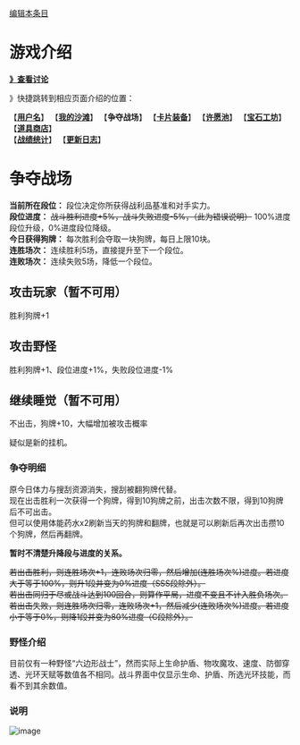 [编辑本条目](https://github.com/GuguTown/Wiki/edit/main/function/争夺战场.md)
# 游戏介绍
[**》查看讨论**](#讨论)   

》快捷跳转到相应页面介绍的位置：   

【[**用户名**](首页.md)】 【[**我的沙滩**](我的沙滩.md)】 【**争夺战场**】 【[**卡片装备**](卡片装备.md)】 【[**许愿池**](许愿池.md)】 【[**宝石工坊**](宝石工坊.md)】 【[**道具商店**](../shop.md)】   
【[**战绩统计**](战绩统计.md)】 【[**更新日志**](更新日志.md)】 

# 争夺战场
**当前所在段位：** 段位决定你所获得战利品基准和对手实力。   
**段位进度：** ~~战斗胜利进度+5%，战斗失败进度-5%，（此为错误说明）~~ 100%进度段位升级，0%进度段位降级。   
**今日获得狗牌：** 每次胜利会夺取一块狗牌，每日上限10块。   
**连胜场次：** 连续胜利5场，直接提升至下一个段位。   
**连败场次：** 连续失败5场，降低一个段位。  

## 攻击玩家（暂不可用）
胜利狗牌+1  

## 攻击野怪
胜利狗牌+1、段位进度+1%，失败段位进度-1%  

## 继续睡觉（暂不可用）
不出击，狗牌+10，大幅增加被攻击概率  

疑似是新的挂机。  

### 争夺明细
原今日体力与搜刮资源消失，搜刮被翻狗牌代替。  
现在出击胜利一次获得一个狗牌，得到10狗牌之前，出击次数不限，得到10狗牌后不可出击。  
但可以使用体能药水x2刷新当天的狗牌和翻牌，也就是可以刷新后再次出击攒10个狗牌，然后再翻牌。  

**暂时不清楚升降段与进度的关系。**

~~若出击胜利，则连胜场次+1，连败场次归零，然后增加(连胜场次%)进度。若进度大于等于100%，则升1段并变为0%进度（SSS段除外）。  
若出击同归于尽或战斗达到100回合，则算作平局，进度不变且不计入胜负场次。  
若出击失败，则连胜场次归零，连败场次+1，然后减少(连败场次%)进度。若进度小于等于0%，则降1段并变为80%进度（C段除外）。~~  

### 野怪介绍
目前仅有一种野怪“六边形战士”，然而实际上生命护盾、物攻魔攻、速度、防御穿透、光环天赋等数值各不相同。战斗界面中仅显示生命、护盾、所选光环技能，而看不到其余数值。  

### 说明
![image](https://user-images.githubusercontent.com/35645329/197395368-cb8358d8-7002-4c74-a638-8d59c3a28bdf.png)   

<!--
## 今日体力
暂时消失，不清楚后续是否会回复，现在出击胜利一次获得一个狗牌，得到10狗牌之前，出击次数不限。    
但可以使用体能药水x2刷新当天的狗牌和翻牌，也就是可以刷新后再次出击攒10个狗牌，然后再翻牌。   
更新前，行动需要消耗体力，每日0时刷新100点。 

## 搜刮资源
暂时消失，不清楚后续是否会回复，贝壳和争夺经验的非课金获取渠道目前只有翻狗牌。（更新前，搜刮资源可以获得贝壳、争夺等级经验、卡片经验、装备/卡片/收藏品锻造进度）
-->

<!--
#### 搜刮奖励明细
搜刮奖励= $400 \times N^2+\text{进度} \times (50+N^2)$  （进度取整数值，$N$ 为段位系数，C为1，SSS为12，依此类推）   
收益浮动= $\text{random}(0.8,1.2)$   
经验收益= $\text{搜刮奖励} \times \text{收益浮动} \times (1+ \text{许愿池经验强化} \times 0.03+0.1 \text{(SVIP加成)})$   
贝壳收益= $\text{搜刮奖励} \times \text{收益浮动} \times (1+ \text{许愿池贝壳强化} \times 0.03+0.1 \text{(SVIP加成)}) \times 1.2$   

附表：咕咕镇段位进度收益表（精确到5%进度）   
**表内为2022/04/17改版前的数据，但因若干次改版前后收益只相差一个倍数，仍能作为收益参考。**  
![image](https://user-images.githubusercontent.com/35645329/198130903-3862e904-9d71-4822-a0eb-45eaaca6fdab.png)
### 攻击野怪
消耗 5 体力，战斗胜利段位进度+6%，失败-1%   
#### 各段位野怪基础等级上限
C大段最大100级（其中C段最大1级），野怪无天赋技能;   
B大段最大300级；   
A大段最大600级；      
S大段最大999级（其中SSS小段可突破999）。

各段位野怪基础等级于2022/08/23被调整为（C-SSS依次）1、5、10、20、30、40、60、80、100、150、200、255，当前未知。

每种角色（不装备角色卡片也算一种独立角色）在每个段位中的每种野怪之间的等级都互相独立。   

野怪实际等级和基础等级的换算（进度取整数）：  
实际等级= $\lfloor \text{基础等级} \times (1+ \text{进度} /300) \rfloor$   
基础等级= $\lceil \text{实际等级}/(1+ \text{进度} /300) \rceil$   

### 抢夺其他玩家的进度
消耗 5 体力，战斗胜利段位进度+12%，失败-6%   
### 贝壳恢复体力到100
点击绿色的【贝壳恢复体力到100】按钮后，再次确认消耗贝壳确认恢复体力后，体力即可回复到100，每天最多点击2次，0点重置。请尽量在体力消耗完之后恢复。   

贝壳消耗= $100000+4000 \times N^2$ （ $N$ 为段位系数）     
具体如下表：  

|段位|消耗贝壳|
|:-:|:-:|
|C|104000|
|CC|116000|
|CCC|136000|
|B|164000|
|BB|200000|
|BBB|244000|
|A|296000|
|AA|356000|
|AAA|424000|
|S|500000|
|SS|584000|
|SSS|676000|

### 段位进度明细
攻击野怪/抢夺其他玩家进度时：胜利，增加相应进度，若进度大于等于100%，则升1段并变为0%进度（SSS段除外）；失败，若进度大于0%且不超过 $\text{许愿池点数} \times 4$ %，则进度不变，否则减少相应进度，若减少后小于等于0%，则降1段并变为80%进度（C段除外）。    
被其他玩家抢夺进度，胜利+6%，失败-6%，超过100%时为100%（不会触发升段），低于0%时为0%（一般不会触发降段，挂机状态等除外，具体存疑）。  

### 说明  
**基本介绍**   
当前所在段位：影响搜刮奖励，每段差异巨大。   
段位进度：低于0%掉落一段位，达到100%提升1段位。   
**野怪介绍**   
“铁皮木人”属性：物理/魔法攻击=(等级\*20)、生命/护盾=(等级\*600)、速度=(等级\*1.2)、物理/魔法防御=(等级\*3)、物理/魔法穿透=固定50%。
### 计算器内野怪（NPC）简称
MU2(铁皮木人)、ZHU2(迅捷魔蛛)、DENG2(魔灯之灵)、SHOU2(食铁兽)、YU2(六眼飞鱼)、HAO2(晶刺豪猪)
-->
<link rel="dns-prefetch" href="http://cdn.mathjax.org">
<script type="text/javascript" async src="https://cdn.bootcss.com/mathjax/2.7.0/MathJax.js?config=TeX-AMS-MML_HTMLorMML"></script>
<script type="text/javascript" async src="https://cdnjs.cloudflare.com/ajax/libs/mathjax/2.7.0/MathJax.js?config=TeX-AMS-MML_HTMLorMML"></script>
<script type="text/x-mathjax-config">MathJax.Hub.Config({ tex2jax: {inlineMath: [['$','$']]} });</script>
